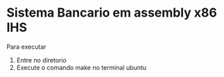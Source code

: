 # Sistema Bancario em assembly x86 IHS
Para executar
  1. Entre no diretorio
  2. Execute o comando make no terminal ubuntu
  
